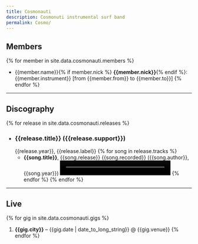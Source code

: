 ```yaml
---
title: Cosmonauti
description: Cosmonuti instrumental surf band
permalink: Cosmo/
---
```


## Members

{% for member in site.data.cosmonauti.members %}
- {{member.name}}{% if member.nick %} **{{member.nick}}**{% endif %}: {{member.instrument}} [from {{member.from}} to {{member.to}}]
{% endfor %}

---

## Discography

{% for release in site.data.cosmonauti.releases %}
- ### **{{release.title}}** ({{release.support}})
  {{release.year}}, {{release.label}}
{% for song in release.tracks %}
  - **{{song.title}}**, {{song.release}} {{song.recorded}} ({{song.author}}, {{song.year}})
		<video src="{{ site.baseurl }}/assets/audio/cosmonauti/{{ song.file }}.mov" controls height="40px" width="300px"></video>
{% endfor %}
{% endfor %}

---

## Live

{% for gig in site.data.cosmonauti.gigs %}
1. **{{gig.city}}** – {{gig.date | date_to_long_string}} @ {{gig.venue}}
{% endfor %}
